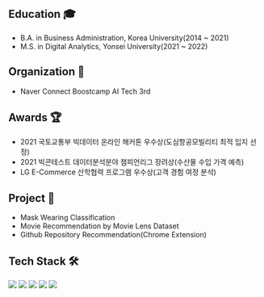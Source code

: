 ## Education 🎓  
- B.A. in Business Administration, Korea University(2014 ~ 2021)
- M.S. in Digital Analytics, Yonsei University(2021 ~ 2022)
## Organization 🙋
- Naver Connect Boostcamp AI Tech 3rd
## Awards 🏆
- 2021 국토교통부 빅데이터 온라인 해커톤 우수상(도심항공모빌리티 최적 입지 선정)
- 2021 빅콘테스트 데이터분석분야 챔피언리그 장려상(수산물 수입 가격 예측)
- LG E-Commerce  산학협력 프로그램 우수상(고객 경험 여정 분석)
## Project 💼  
- Mask Wearing Classification
- Movie Recommendation by Movie Lens Dataset
- Github Repository Recommendation(Chrome Extension)
## Tech Stack 🛠️
<img src="https://img.shields.io/badge/Python-3766AB?style=flat-square&logo=Python&logoColor=white"/></a> 
<img src="https://img.shields.io/badge/R-276DC3?style=flat-square&logo=R&logoColor=white"/></a> 
<img src="https://img.shields.io/badge/Pytorch-EE4C2C?style=flat-square&logo=Pytorch&logoColor=white"/></a> 
<img src="https://img.shields.io/badge/TensorFlow-FF6F00?style=flat-square&logo=TensorFlow&logoColor=white"/></a> 
<img src="https://img.shields.io/badge/Keras-D00000?style=flat-square&logo=Keras&logoColor=white"/></a> 

